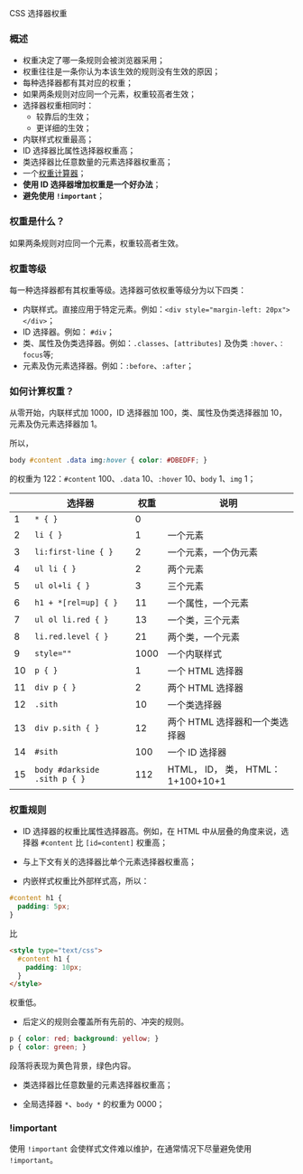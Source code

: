 CSS 选择器权重

### 概述

- 权重决定了哪一条规则会被浏览器采用；
- 权重往往是一条你认为本该生效的规则没有生效的原因；
- 每种选择器都有其对应的权重；
- 如果两条规则对应同一个元素，权重较高者生效；
- 选择器权重相同时：
  - 较靠后的生效；
  - 更详细的生效；
- 内联样式权重最高；
- ID 选择器比属性选择器权重高；
- 类选择器比任意数量的元素选择器权重高；
- 一个[权重计算器](https://specificity.keegan.st/)；
- **使用 ID 选择器增加权重是一个好办法**；
- **避免使用 `!important`**；

### 权重是什么？

如果两条规则对应同一个元素，权重较高者生效。

### 权重等级

每一种选择器都有其权重等级。选择器可依权重等级分为以下四类：

- 内联样式。直接应用于特定元素。例如：`<div style="margin-left: 20px"></div>`；
- ID 选择器。例如： `#div`；
- 类、属性及伪类选择器。例如：`.classes`、`[attributes]` 及伪类 `:hover`、`：focus`等;
- 元素及伪元素选择器。例如：`:before`、`:after`；

### 如何计算权重？

从零开始，内联样式加 1000，ID 选择器加 100，类、属性及伪类选择器加 10，元素及伪元素选择器加 1。

所以，

```css
body #content .data img:hover { color: #DBEDFF; }
```

的权重为 122：`#content` 100、`.data` 10、`:hover` 10、`body` 1、`img` 1；

||选择器|权重|说明|
|---|---|---|---|
|1|`* { }`|0|
|2|`li { }`|1|一个元素|
|3|`li:first-line { }`|2|一个元素，一个伪元素|
|4|`ul li { }`|2|两个元素|
|5|`ul ol+li { }`|3|三个元素|
|6|`h1 + *[rel=up] { }`|11|一个属性，一个元素|
|7|`ul ol li.red { }`|13|一个类，三个元素|
|8|`li.red.level { }`|21|两个类，一个元素|
|9|`style=""`|1000|一个内联样式|
|10|`p { }`|1|一个 HTML 选择器|
|11|`div p { }`|2|两个 HTML 选择器|
|12|`.sith`|10|一个类选择器|
|13|`div p.sith { }`|12|两个 HTML 选择器和一个类选择器|
|14|`#sith`|100|一个 ID 选择器|
|15|`body #darkside .sith p { }`|112|HTML， ID， 类， HTML：1+100+10+1|

### 权重规则

- ID 选择器的权重比属性选择器高。例如，在 HTML 中从层叠的角度来说，选择器 `#content` 比 `[id=content]` 权重高；

- 与上下文有关的选择器比单个元素选择器权重高；

- 内嵌样式权重比外部样式高，所以：

```css
#content h1 {
  padding: 5px;
}
```

比

```html
<style type="text/css">
  #content h1 {
    padding: 10px;
  }
</style>
```

权重低。

- 后定义的规则会覆盖所有先前的、冲突的规则。
```css
p { color: red; background: yellow; }
p { color: green; }
```

段落将表现为黄色背景，绿色内容。

- 类选择器比任意数量的元素选择器权重高；

- 全局选择器 `*`、`body *` 的权重为 0000；

### !important

使用 `!important` 会使样式文件难以维护，在通常情况下尽量避免使用 `!important`。
